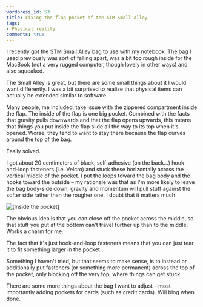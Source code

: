 ```yaml
---
wordpress_id: 53
title: Fixing the flap pocket of the STM Small Alley
tags:
- Physical reality
comments: true
---
```

I recently got the <a href="http://www.radtech.us/Products/ShoulderBags.aspx#Alley">STM Small Alley</a> bag to use with my notebook. The bag I used previously was sort of falling apart, was a bit too rough inside for the MacBook (not a very rugged computer, though lovely in other ways) and also squeaked.

The Small Alley is great, but there are some small things about it I would want differently. I was a bit surprised to realize that physical items can actually be extended similar to software.

Many people, me included, take issue with the zippered compartment inside the flap. The inside of the flap is one big pocket. Combined with the facts that gravity pulls downwards and that the flap opens upwards, this means that things you put inside the flap slide all the way to its top when it's opened. Worse, they tend to want to stay there because the flap curves around the top of the bag.

Easily solved.

<!--more-->

I got about 20 centimeters of black, self-adhesive (on the back&hellip;) hook-and-loop fasteners (i.e. Velcro) and stuck these horizontally across the vertical middle of the pocket. I put the loops toward the bag body and the hooks toward the outside &ndash; my rationale was that as I'm more likely to leave the bag body-side down, gravity and momentum will pull stuff against the softer side rather than the rougher one. I doubt that it matters much.

<p class="center"><img src="/uploads/smallalleyhack.jpg" alt="[Inside the pocket]" class="bordered" /></p>

The obvious idea is that you can close off the pocket across the middle, so that stuff you put at the bottom can't travel further up than to the middle. Works a charm for me.

The fact that it's just hook-and-loop fasteners means that you can just tear it to fit something larger in the pocket.

Something I haven't tried, but that seems to make sense, is to instead or additionally put fasteners (or something more permanent) across the top of the pocket, only blocking off the very top, where things can get stuck.

There are some more things about the bag I want to adjust &ndash; most importantly adding pockets for cards (such as credit cards). Will blog when done.
